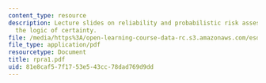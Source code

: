 ```yaml
---
content_type: resource
description: Lecture slides on reliability and probabilistic risk assessment, and
  the logic of certainty.
file: /media/https%3A/open-learning-course-data-rc.s3.amazonaws.com/esd-72-engineering-risk-benefit-analysis-spring-2007/81e8caf57f1753e543cc78dad769d9dd_rpra1.pdf
file_type: application/pdf
resourcetype: Document
title: rpra1.pdf
uid: 81e8caf5-7f17-53e5-43cc-78dad769d9dd
---
```


